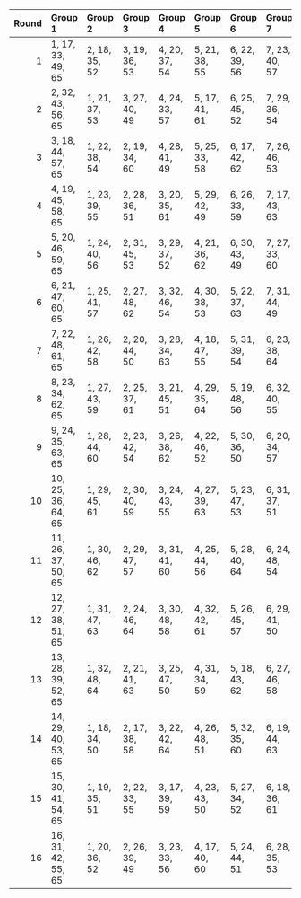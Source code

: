 |   Round | Group 1            | Group 2       | Group 3       | Group 4       | Group 5       | Group 6       | Group 7       | Group 8       | Group 9       | Group 10       | Group 11       | Group 12       | Group 13       | Group 14       | Group 15       | Group 16       |
|--------:|:-------------------|:--------------|:--------------|:--------------|:--------------|:--------------|:--------------|:--------------|:--------------|:---------------|:---------------|:---------------|:---------------|:---------------|:---------------|:---------------|
|       1 | 1, 17, 33, 49, 65  | 2, 18, 35, 52 | 3, 19, 36, 53 | 4, 20, 37, 54 | 5, 21, 38, 55 | 6, 22, 39, 56 | 7, 23, 40, 57 | 8, 24, 41, 58 | 9, 25, 42, 59 | 10, 26, 43, 60 | 11, 27, 44, 61 | 12, 28, 45, 62 | 13, 29, 46, 63 | 14, 30, 47, 64 | 15, 31, 48, 50 | 16, 32, 34, 51 |
|       2 | 2, 32, 43, 56, 65  | 1, 21, 37, 53 | 3, 27, 40, 49 | 4, 24, 33, 57 | 5, 17, 41, 61 | 6, 25, 45, 52 | 7, 29, 36, 54 | 8, 20, 38, 63 | 9, 22, 47, 51 | 10, 31, 35, 62 | 11, 19, 46, 55 | 12, 30, 39, 60 | 13, 23, 44, 58 | 14, 28, 42, 50 | 15, 26, 34, 64 | 16, 18, 48, 59 |
|       3 | 3, 18, 44, 57, 65  | 1, 22, 38, 54 | 2, 19, 34, 60 | 4, 28, 41, 49 | 5, 25, 33, 58 | 6, 17, 42, 62 | 7, 26, 46, 53 | 8, 30, 37, 55 | 9, 21, 39, 64 | 10, 23, 48, 52 | 11, 32, 36, 63 | 12, 20, 47, 56 | 13, 31, 40, 61 | 14, 24, 45, 59 | 15, 29, 43, 51 | 16, 27, 35, 50 |
|       4 | 4, 19, 45, 58, 65  | 1, 23, 39, 55 | 2, 28, 36, 51 | 3, 20, 35, 61 | 5, 29, 42, 49 | 6, 26, 33, 59 | 7, 17, 43, 63 | 8, 27, 47, 54 | 9, 31, 38, 56 | 10, 22, 40, 50 | 11, 24, 34, 53 | 12, 18, 37, 64 | 13, 21, 48, 57 | 14, 32, 41, 62 | 15, 25, 46, 60 | 16, 30, 44, 52 |
|       5 | 5, 20, 46, 59, 65  | 1, 24, 40, 56 | 2, 31, 45, 53 | 3, 29, 37, 52 | 4, 21, 36, 62 | 6, 30, 43, 49 | 7, 27, 33, 60 | 8, 17, 44, 64 | 9, 28, 48, 55 | 10, 32, 39, 57 | 11, 23, 41, 51 | 12, 25, 35, 54 | 13, 19, 38, 50 | 14, 22, 34, 58 | 15, 18, 42, 63 | 16, 26, 47, 61 |
|       6 | 6, 21, 47, 60, 65  | 1, 25, 41, 57 | 2, 27, 48, 62 | 3, 32, 46, 54 | 4, 30, 38, 53 | 5, 22, 37, 63 | 7, 31, 44, 49 | 8, 28, 33, 61 | 9, 17, 45, 50 | 10, 29, 34, 56 | 11, 18, 40, 58 | 12, 24, 42, 52 | 13, 26, 36, 55 | 14, 20, 39, 51 | 15, 23, 35, 59 | 16, 19, 43, 64 |
|       7 | 7, 22, 48, 61, 65  | 1, 26, 42, 58 | 2, 20, 44, 50 | 3, 28, 34, 63 | 4, 18, 47, 55 | 5, 31, 39, 54 | 6, 23, 38, 64 | 8, 32, 45, 49 | 9, 29, 33, 62 | 10, 17, 46, 51 | 11, 30, 35, 57 | 12, 19, 41, 59 | 13, 25, 43, 53 | 14, 27, 37, 56 | 15, 21, 40, 52 | 16, 24, 36, 60 |
|       8 | 8, 23, 34, 62, 65  | 1, 27, 43, 59 | 2, 25, 37, 61 | 3, 21, 45, 51 | 4, 29, 35, 64 | 5, 19, 48, 56 | 6, 32, 40, 55 | 7, 24, 39, 50 | 9, 18, 46, 49 | 10, 30, 33, 63 | 11, 17, 47, 52 | 12, 31, 36, 58 | 13, 20, 42, 60 | 14, 26, 44, 54 | 15, 28, 38, 57 | 16, 22, 41, 53 |
|       9 | 9, 24, 35, 63, 65  | 1, 28, 44, 60 | 2, 23, 42, 54 | 3, 26, 38, 62 | 4, 22, 46, 52 | 5, 30, 36, 50 | 6, 20, 34, 57 | 7, 18, 41, 56 | 8, 25, 40, 51 | 10, 19, 47, 49 | 11, 31, 33, 64 | 12, 17, 48, 53 | 13, 32, 37, 59 | 14, 21, 43, 61 | 15, 27, 45, 55 | 16, 29, 39, 58 |
|      10 | 10, 25, 36, 64, 65 | 1, 29, 45, 61 | 2, 30, 40, 59 | 3, 24, 43, 55 | 4, 27, 39, 63 | 5, 23, 47, 53 | 6, 31, 37, 51 | 7, 21, 35, 58 | 8, 19, 42, 57 | 9, 26, 41, 52  | 11, 20, 48, 49 | 12, 32, 33, 50 | 13, 17, 34, 54 | 14, 18, 38, 60 | 15, 22, 44, 62 | 16, 28, 46, 56 |
|      11 | 11, 26, 37, 50, 65 | 1, 30, 46, 62 | 2, 29, 47, 57 | 3, 31, 41, 60 | 4, 25, 44, 56 | 5, 28, 40, 64 | 6, 24, 48, 54 | 7, 32, 38, 52 | 8, 22, 36, 59 | 9, 20, 43, 58  | 10, 27, 42, 53 | 12, 21, 34, 49 | 13, 18, 33, 51 | 14, 17, 35, 55 | 15, 19, 39, 61 | 16, 23, 45, 63 |
|      12 | 12, 27, 38, 51, 65 | 1, 31, 47, 63 | 2, 24, 46, 64 | 3, 30, 48, 58 | 4, 32, 42, 61 | 5, 26, 45, 57 | 6, 29, 41, 50 | 7, 25, 34, 55 | 8, 18, 39, 53 | 9, 23, 37, 60  | 10, 21, 44, 59 | 11, 28, 43, 54 | 13, 22, 35, 49 | 14, 19, 33, 52 | 15, 17, 36, 56 | 16, 20, 40, 62 |
|      13 | 13, 28, 39, 52, 65 | 1, 32, 48, 64 | 2, 21, 41, 63 | 3, 25, 47, 50 | 4, 31, 34, 59 | 5, 18, 43, 62 | 6, 27, 46, 58 | 7, 30, 42, 51 | 8, 26, 35, 56 | 9, 19, 40, 54  | 10, 24, 38, 61 | 11, 22, 45, 60 | 12, 29, 44, 55 | 14, 23, 36, 49 | 15, 20, 33, 53 | 16, 17, 37, 57 |
|      14 | 14, 29, 40, 53, 65 | 1, 18, 34, 50 | 2, 17, 38, 58 | 3, 22, 42, 64 | 4, 26, 48, 51 | 5, 32, 35, 60 | 6, 19, 44, 63 | 7, 28, 47, 59 | 8, 31, 43, 52 | 9, 27, 36, 57  | 10, 20, 41, 55 | 11, 25, 39, 62 | 12, 23, 46, 61 | 13, 30, 45, 56 | 15, 24, 37, 49 | 16, 21, 33, 54 |
|      15 | 15, 30, 41, 54, 65 | 1, 19, 35, 51 | 2, 22, 33, 55 | 3, 17, 39, 59 | 4, 23, 43, 50 | 5, 27, 34, 52 | 6, 18, 36, 61 | 7, 20, 45, 64 | 8, 29, 48, 60 | 9, 32, 44, 53  | 10, 28, 37, 58 | 11, 21, 42, 56 | 12, 26, 40, 63 | 13, 24, 47, 62 | 14, 31, 46, 57 | 16, 25, 38, 49 |
|      16 | 16, 31, 42, 55, 65 | 1, 20, 36, 52 | 2, 26, 39, 49 | 3, 23, 33, 56 | 4, 17, 40, 60 | 5, 24, 44, 51 | 6, 28, 35, 53 | 7, 19, 37, 62 | 8, 21, 46, 50 | 9, 30, 34, 61  | 10, 18, 45, 54 | 11, 29, 38, 59 | 12, 22, 43, 57 | 13, 27, 41, 64 | 14, 25, 48, 63 | 15, 32, 47, 58 |